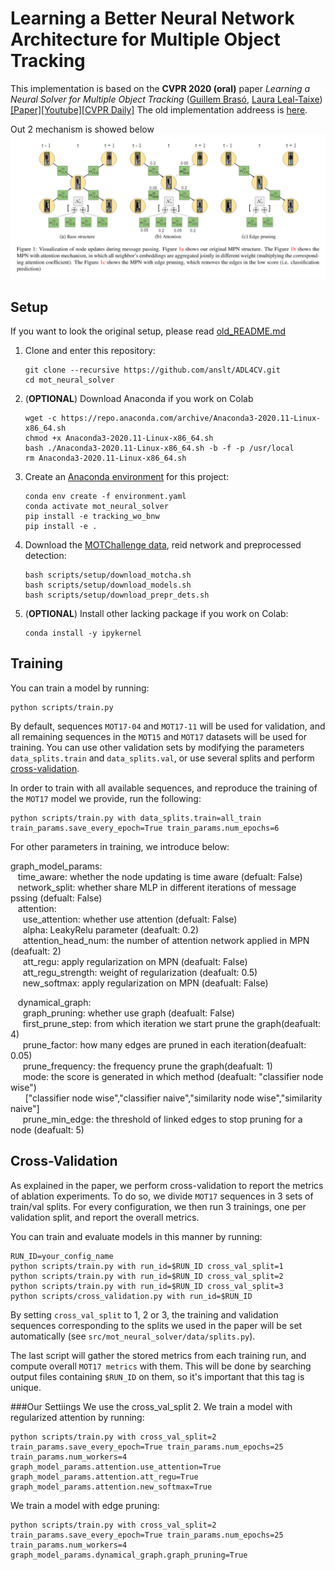 # Learning a Better Neural Network Architecture for Multiple Object Tracking

This implementation is based on the **CVPR 2020 (oral)** paper *Learning a Neural Solver for Multiple Object Tracking* ([Guillem Brasó](https://dvl.in.tum.de/team/braso/), [Laura Leal-Taixe](https://dvl.in.tum.de/team/lealtaixe/))
[[Paper]](https://arxiv.org/abs/1912.07515)[[Youtube]](https://www.youtube.com/watch?v=YWEirYMaLWc)[[CVPR Daily]](https://www.rsipvision.com/ComputerVisionNews-2020July/55/)
The old implementation addreess is [here](https://github.com/dvl-tum/mot_neural_solver).

Out 2 mechanism is showed below
![Method Visualization](data/pic_1.png)

## Setup

If you want to look the original setup, please read [old_README.md](https://github.com/anslt/ADL4CV/blob/master/old_README.md)

1. Clone and enter this repository:
   ```
   git clone --recursive https://github.com/anslt/ADL4CV.git
   cd mot_neural_solver
   ```
2. (**OPTIONAL**) Download Anaconda if you work on Colab
    ```
    wget -c https://repo.anaconda.com/archive/Anaconda3-2020.11-Linux-x86_64.sh
    chmod +x Anaconda3-2020.11-Linux-x86_64.sh
    bash ./Anaconda3-2020.11-Linux-x86_64.sh -b -f -p /usr/local
    rm Anaconda3-2020.11-Linux-x86_64.sh
    ```
3. Create an [Anaconda environment](https://docs.conda.io/projects/conda/en/latest/user-guide/tasks/manage-environments.html) for this project:
    ```
    conda env create -f environment.yaml
    conda activate mot_neural_solver
    pip install -e tracking_wo_bnw
    pip install -e .
    ```
4. Download the [MOTChallenge data](https://motchallenge.net/), reid network and preprocessed detection:
    ```
    bash scripts/setup/download_motcha.sh
    bash scripts/setup/download_models.sh
    bash scripts/setup/download_prepr_dets.sh
    ```
5. (**OPTIONAL**) Install other lacking package if you work on Colab:
    ```
    conda install -y ipykernel
    ```

## Training
You can train a model by running:
```
python scripts/train.py 
```
By default, sequences `MOT17-04` and `MOT17-11` will be used for validation, and all remaining sequences in the `MOT15`
and `MOT17` datasets will be used for training. You can use other validation sets by
modifying the parameters `data_splits.train` and `data_splits.val`, or use several splits and perform [cross-validation](#Cross-Validation).

In order to train with all available sequences, and reproduce the training of the `MOT17` model we provide, run the following:
```
python scripts/train.py with data_splits.train=all_train train_params.save_every_epoch=True train_params.num_epochs=6
```

For other parameters in training, we introduce below:

graph_model_params: <br />
&nbsp;&nbsp; time_aware: whether the node updating is time aware (defualt: False) <br />
&nbsp;&nbsp; network_split: whether share MLP in different iterations of message pssing (defualt: False) <br />
&nbsp;&nbsp; attention: <br />
&nbsp;&nbsp;&nbsp;&nbsp;    use_attention: whether use attention (defualt: False) <br />
&nbsp;&nbsp;&nbsp;&nbsp;    alpha: LeakyRelu parameter (deafualt: 0.2) <br />
&nbsp;&nbsp;&nbsp;&nbsp;    attention_head_num: the number of attention network applied in MPN (deafualt: 2) <br />
&nbsp;&nbsp;&nbsp;&nbsp;    att_regu: apply regularization on MPN (deafualt: False) <br />
&nbsp;&nbsp;&nbsp;&nbsp;    att_regu_strength: weight of regularization (deafualt: 0.5) <br />
&nbsp;&nbsp;&nbsp;&nbsp;    new_softmax: apply regularization on MPN (deafualt: False)  <br />

&nbsp;&nbsp;  dynamical_graph: <br />
&nbsp;&nbsp;&nbsp;&nbsp;    graph_pruning: whether use graph (deafualt: False)  <br />
&nbsp;&nbsp;&nbsp;&nbsp;    first_prune_step: from which iteration we start prune the graph(deafualt: 4) <br />
&nbsp;&nbsp;&nbsp;&nbsp;    prune_factor: how many edges are pruned in each iteration(deafualt: 0.05) <br />
&nbsp;&nbsp;&nbsp;&nbsp;    prune_frequency: the frequency prune the graph(deafualt: 1) <br />
&nbsp;&nbsp;&nbsp;&nbsp;    mode: the score is generated in which method (deafualt: "classifier node wise") <br />
&nbsp;&nbsp;&nbsp;&nbsp;&nbsp;&nbsp;["classifier node wise","classifier naive","similarity node wise","similarity naive"] <br />
&nbsp;&nbsp;&nbsp;&nbsp;    prune_min_edge: the threshold of linked edges to stop pruning for a node (deafualt: 5) <br />

 
## Cross-Validation
As explained in the paper, we perform cross-validation to report the metrics of ablation experiments.
To do so, we divide `MOT17` sequences in 3 sets of train/val splits. For every configuration, we then run
3 trainings, one per validation split, and report the overall metrics.

You can train and evaluate models in this manner by running:
```
RUN_ID=your_config_name
python scripts/train.py with run_id=$RUN_ID cross_val_split=1
python scripts/train.py with run_id=$RUN_ID cross_val_split=2
python scripts/train.py with run_id=$RUN_ID cross_val_split=3
python scripts/cross_validation.py with run_id=$RUN_ID
```
By setting `cross_val_split` to 1, 2 or 3, the training and validation sequences corresponding
to the splits we used in the paper will be set automatically (see `src/mot_neural_solver/data/splits.py`).

The last script will gather the stored metrics from each training run, and compute overall `MOT17 metrics` with them.
This will be done by searching output files containing `$RUN_ID` on them, so it's important that this tag is unique.


###Our Settiings
We use the cross_val_split 2.
We train a model with regularized attention by running:
```
python scripts/train.py with cross_val_split=2 train_params.save_every_epoch=True train_params.num_epochs=25 train_params.num_workers=4 graph_model_params.attention.use_attention=True graph_model_params.attention.att_regu=True graph_model_params.attention.new_softmax=True 
```

We train a model with edge pruning:
```
python scripts/train.py with cross_val_split=2 train_params.save_every_epoch=True train_params.num_epochs=25 train_params.num_workers=4 graph_model_params.dynamical_graph.graph_pruning=True
```





